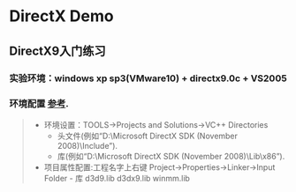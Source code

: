 DirectX Demo
========

## DirectX9入门练习

### 实验环境：windows xp sp3(VMware10) + directx9.0c + VS2005 
### 环境配置     [参考](http://www.cnblogs.com/leexuzhi/archive/2011/10/12/2206587.html).
> * 环境设置：TOOLS->Projects and Solutions->VC++ Directories 
>   - 头文件(例如“D:\Microsoft DirectX SDK (November 2008)\Include”). 
>   - 库(例如“D:\Microsoft DirectX SDK (November 2008)\Lib\x86”). 
> * 项目属性配置:工程名字上右键 Project->Properties->Linker->Input Folder
    - 库 d3d9.lib d3dx9.lib winmm.lib 
